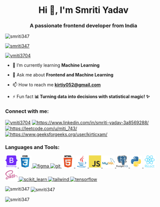 <h1 align="center">Hi 👋, I'm Smriti Yadav</h1>
<h3 align="center">A passionate frontend developer from India</h3>
<!-- <img align="right" alt="Coding" width="400" src="https://i.pinimg.com/736x/7a/87/81/7a8781168fde99a52044ab01c6968599.jpg"> -->

<p align="left"> <img src="https://komarev.com/ghpvc/?username=smriti347&label=Profile%20views&color=0e75b6&style=flat" alt="smriti347" /> </p>

<p align="left"> <a href="https://github.com/ryo-ma/github-profile-trophy"><img src="https://github-profile-trophy.vercel.app/?username=smriti347" alt="smriti347" /></a> </p>

<p align="left"> <a href="https://twitter.com/ymiti3704" target="blank"><img src="https://img.shields.io/twitter/follow/ymiti3704?logo=twitter&style=for-the-badge" alt="ymiti3704" /></a> </p>

- 🌱 I’m currently learning **Machine Learning**

- 💬 Ask me about **Frontend and Machine Learning**

- 📫 How to reach me **kirtiy052@gmail.com**

- ⚡ Fun fact **📊 Turning data into decisions with statistical magic! ✨**

<h3 align="left">Connect with me:</h3>
<p align="left">
<a href="https://twitter.com/ymiti3704" target="blank"><img align="center" src="https://raw.githubusercontent.com/rahuldkjain/github-profile-readme-generator/master/src/images/icons/Social/twitter.svg" alt="ymiti3704" height="30" width="40" /></a>
<a href="https://linkedin.com/in/https://www.linkedin.com/in/smriti-yadav-3a8569288/" target="blank"><img align="center" src="https://raw.githubusercontent.com/rahuldkjain/github-profile-readme-generator/master/src/images/icons/Social/linked-in-alt.svg" alt="https://www.linkedin.com/in/smriti-yadav-3a8569288/" height="30" width="40" /></a>
<a href="https://www.leetcode.com/https://leetcode.com/u/miti_743/" target="blank"><img align="center" src="https://raw.githubusercontent.com/rahuldkjain/github-profile-readme-generator/master/src/images/icons/Social/leet-code.svg" alt="https://leetcode.com/u/miti_743/" height="30" width="40" /></a>
<a href="https://auth.geeksforgeeks.org/user/https://www.geeksforgeeks.org/user/kirticxam/" target="blank"><img align="center" src="https://raw.githubusercontent.com/rahuldkjain/github-profile-readme-generator/master/src/images/icons/Social/geeks-for-geeks.svg" alt="https://www.geeksforgeeks.org/user/kirticxam/" height="30" width="40" /></a>
</p>

<h3 align="left">Languages and Tools:</h3>
<p align="left"> <a href="https://getbootstrap.com" target="_blank" rel="noreferrer"> <img src="https://raw.githubusercontent.com/devicons/devicon/master/icons/bootstrap/bootstrap-plain-wordmark.svg" alt="bootstrap" width="40" height="40"/> </a> <a href="https://www.w3schools.com/css/" target="_blank" rel="noreferrer"> <img src="https://raw.githubusercontent.com/devicons/devicon/master/icons/css3/css3-original-wordmark.svg" alt="css3" width="40" height="40"/> </a> <a href="https://www.figma.com/" target="_blank" rel="noreferrer"> <img src="https://www.vectorlogo.zone/logos/figma/figma-icon.svg" alt="figma" width="40" height="40"/> </a> <a href="https://git-scm.com/" target="_blank" rel="noreferrer"> <img src="https://www.vectorlogo.zone/logos/git-scm/git-scm-icon.svg" alt="git" width="40" height="40"/> </a> <a href="https://www.w3.org/html/" target="_blank" rel="noreferrer"> <img src="https://raw.githubusercontent.com/devicons/devicon/master/icons/html5/html5-original-wordmark.svg" alt="html5" width="40" height="40"/> </a> <a href="https://www.java.com" target="_blank" rel="noreferrer"> <img src="https://raw.githubusercontent.com/devicons/devicon/master/icons/java/java-original.svg" alt="java" width="40" height="40"/> </a> <a href="https://developer.mozilla.org/en-US/docs/Web/JavaScript" target="_blank" rel="noreferrer"> <img src="https://raw.githubusercontent.com/devicons/devicon/master/icons/javascript/javascript-original.svg" alt="javascript" width="40" height="40"/> </a> <a href="https://www.mysql.com/" target="_blank" rel="noreferrer"> <img src="https://raw.githubusercontent.com/devicons/devicon/master/icons/mysql/mysql-original-wordmark.svg" alt="mysql" width="40" height="40"/> </a> <a href="https://www.postgresql.org" target="_blank" rel="noreferrer"> <img src="https://raw.githubusercontent.com/devicons/devicon/master/icons/postgresql/postgresql-original-wordmark.svg" alt="postgresql" width="40" height="40"/> </a> <a href="https://www.python.org" target="_blank" rel="noreferrer"> <img src="https://raw.githubusercontent.com/devicons/devicon/master/icons/python/python-original.svg" alt="python" width="40" height="40"/> </a> <a href="https://reactjs.org/" target="_blank" rel="noreferrer"> <img src="https://raw.githubusercontent.com/devicons/devicon/master/icons/react/react-original-wordmark.svg" alt="react" width="40" height="40"/> </a> <a href="https://sass-lang.com" target="_blank" rel="noreferrer"> <img src="https://raw.githubusercontent.com/devicons/devicon/master/icons/sass/sass-original.svg" alt="sass" width="40" height="40"/> </a> <a href="https://scikit-learn.org/" target="_blank" rel="noreferrer"> <img src="https://upload.wikimedia.org/wikipedia/commons/0/05/Scikit_learn_logo_small.svg" alt="scikit_learn" width="40" height="40"/> </a> <a href="https://tailwindcss.com/" target="_blank" rel="noreferrer"> <img src="https://www.vectorlogo.zone/logos/tailwindcss/tailwindcss-icon.svg" alt="tailwind" width="40" height="40"/> </a> <a href="https://www.tensorflow.org" target="_blank" rel="noreferrer"> <img src="https://www.vectorlogo.zone/logos/tensorflow/tensorflow-icon.svg" alt="tensorflow" width="40" height="40"/> </a> </p>

<p><img align="left" src="https://github-readme-stats.vercel.app/api/top-langs?username=smriti347&show_icons=true&locale=en&layout=compact" alt="smriti347" /></p>

<p>&nbsp;<img align="center" src="https://github-readme-stats.vercel.app/api?username=smriti347&show_icons=true&locale=en" alt="smriti347" /></p>

<p><img align="center" src="https://github-readme-streak-stats.herokuapp.com/?user=smriti347&" alt="smriti347" /></p>

